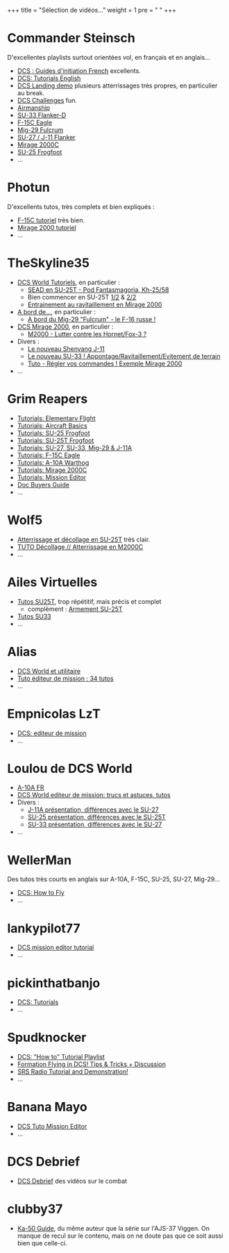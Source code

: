 +++
title = "Sélection de vidéos..."
weight = 1
pre = "<i class='fab fa-youtube'></i> "
+++

# Commander Steinsch
D'excellentes playlists surtout orientées vol, en français et en anglais...

- [DCS : Guides d'initiation French](https://www.youtube.com/watch?v=HeeD_PkN-tQ&list=PL_uZ9_tQvzEo9aSX1xN0WQLTkrIHxc2q1) excellents.
- [DCS: Tutorials English](https://www.youtube.com/watch?v=X3ghrMdzbfY&list=PL_uZ9_tQvzEqBee0OIGsfmjT9r6oCySNS)
- [DCS Landing demo](https://www.youtube.com/watch?v=-erre9sfNLc&list=PL_uZ9_tQvzErg7WU32wkkngZ0xVSwkWi_) plusieurs atterrissages très propres, en particulier au break.
- [DCS Challenges](https://www.youtube.com/watch?v=T8y7EWhfaj4&list=PL_uZ9_tQvzEp4Tjh1JO_ANqnLjBOpzC2M) fun.
- [Airmanship](https://www.youtube.com/watch?v=IzIot8AByfg&list=PL_uZ9_tQvzEqy4Cts4UhHkBmiiz5CL0jE)
- [SU-33 Flanker-D](https://www.youtube.com/watch?v=T8y7EWhfaj4&list=PL_uZ9_tQvzEovI7DKPdJ2EOzXMIQlb0vk)
- [F-15C Eagle](https://www.youtube.com/watch?v=WxwtRTWfeE4&list=PL_uZ9_tQvzErU8tvCMyn5sy0ZNl5L0hnU)
- [Mig-29 Fulcrum](https://www.youtube.com/watch?v=a9uEYvV43Eo&list=PL_uZ9_tQvzEo7QRuzc0CLsmFSjkb7urQ2)
- [SU-27 / J-11 Flanker](https://www.youtube.com/watch?v=9BgPAvlOwpQ&list=PL_uZ9_tQvzEoAwlWcwhpIkr4_fgfeLyes)
- [Mirage 2000C](https://www.youtube.com/watch?v=tJgOcMpKhXk&list=PL_uZ9_tQvzEpHklcDDWXh96-Yfb7DZvnC)
- [SU-25 Frogfoot](https://www.youtube.com/watch?v=cE0UAH_7rdo&list=PL_uZ9_tQvzEoKqbggsaovILMmaMePeQj2)
- ...

# Photun
D'excellents tutos, très complets et bien expliqués :

- [F-15C tutoriel](https://www.youtube.com/watch?v=lC6DUoDdmFE&list=PLr1uSwrHettpyUaVNa3b-KHISLexmBfhW) très bien.
- [Mirage 2000 tutoriel](https://www.youtube.com/watch?v=x9Bt7Et8kqI&list=PLr1uSwrHettrmZEO55NBGHceYEClWu1UO)
- ...

# TheSkyline35
- [DCS World Tutoriels](https://www.youtube.com/watch?v=h6BflBFUliE&list=PL7qGpvHaenM_E5lkKIEhzY7QAcpEjy2_H), en particulier :
  - [SEAD en SU-25T - Pod Fantasmagoria, Kh-25/58](https://www.youtube.com/watch?v=YMbTgGdD_Go&list=PL7qGpvHaenM_E5lkKIEhzY7QAcpEjy2_H&index=7)
  - Bien commencer en SU-25T [1/2](https://www.youtube.com/watch?v=Pmw6mBHRnrs&list=PL7qGpvHaenM_E5lkKIEhzY7QAcpEjy2_H&index=9) & [2/2](https://www.youtube.com/watch?v=3w9u_CWnQeM&list=PL7qGpvHaenM_E5lkKIEhzY7QAcpEjy2_H&index=8)
  - [Entrainement au ravitaillement en Mirage 2000](https://www.youtube.com/watch?v=kF4Kj8kFZz0&list=PL7qGpvHaenM_E5lkKIEhzY7QAcpEjy2_H&index=6)
- [A bord de...](https://www.youtube.com/watch?v=U-_Ba2ZnP4I&list=PL7qGpvHaenM8mFm52bOWzRwib_VpowjxS), en particulier :
  - [A bord du Mig-29 "Fulcrum" - le F-16 russe !](https://www.youtube.com/watch?v=8LQv-dI9Q28)
- [DCS Mirage 2000](https://www.youtube.com/playlist?list=PL7qGpvHaenM_4ppDC_anrjO3R16DgEzbc), en particulier :
  - [M2000 - Lutter contre les Hornet/Fox-3 ?](https://www.youtube.com/watch?v=uRqHWYI9v24&list=PL7qGpvHaenM_4ppDC_anrjO3R16DgEzbc&index=20&t=0s)
- Divers :
  - [Le nouveau Shenyang J-11](https://www.youtube.com/watch?v=hXCe7vnPtAQ)
  - [Le nouveau SU-33 ! Appontage/Ravitaillement/Evitement de terrain](https://www.youtube.com/watch?v=EvoZhniAYhs)
  - [Tuto - Régler vos commandes ! Exemple Mirage 2000](https://www.youtube.com/watch?v=VeuZy9dhjps)
- ...

# Grim Reapers
- [Tutorials: Elementary Flight](https://www.youtube.com/watch?v=JVOQIqPEo_k&list=PL3kOAM2N1YJfRmA3l1qhL8SIqfFDXD87D)
- [Tutorials: Aircraft Basics](https://www.youtube.com/watch?v=U39YrPnjkLM&list=PL3kOAM2N1YJckArrN5Vnmk1IegGfuC6dj)
- [Tutorials: SU-25 Frogfoot](https://www.youtube.com/watch?v=T7ByC0MaQnA&list=PL3kOAM2N1YJco_M38M72jU2-vkQLYphF3)
- [Tutorials: SU-25T Frogfoot](https://www.youtube.com/watch?v=2QJiq9FNcp0&list=PL3kOAM2N1YJdwN5N8HkqCHm3V3haMVAoH)
- [Tutorials: SU-27, SU-33, Mig-29 & J-11A](https://www.youtube.com/watch?v=LbrSKsPQ6Oc&list=PL3kOAM2N1YJdwXKusowM9lsZWCIZFQSKA)
- [Tutorials: F-15C Eagle](https://www.youtube.com/watch?v=feLF_P79q30&list=PL3kOAM2N1YJdTjHFMAQVAgV5iM_twDWuj)
- [Tutorials: A-10A Warthog](https://www.youtube.com/watch?v=R7pwRz-avvI&list=PL3kOAM2N1YJcWgk72p2bBQWDb30vwezUE)
- [Tutorials: Mirage 2000C](https://www.youtube.com/watch?v=5X2oY6tb-gM&list=PL3kOAM2N1YJeM3xb46KDsTJhU1KySaA50)
- [Tutorials: Mission Editor](https://www.youtube.com/watch?v=TU-fVArAapk&list=PL3kOAM2N1YJdFQl4vNo5CMcv7PrSHpreS)
- [Doc Buyers Guide](https://docs.google.com/spreadsheets/d/1B_lvJSAcTjajVuaS-KdlcjTZ70Uu2-ULb-O-MurpJiM/edit#gid=0)
- ...

# Wolf5
- [Atterrissage et décollage en SU-25T](https://www.youtube.com/watch?v=jhn0uUmkB6k) très clair.
- [TUTO Décollage // Atterrissage en M2000C](https://www.youtube.com/watch?v=2yOkVYcX4dk)
- ...

# Ailes Virtuelles
- [Tutos SU25T](https://www.youtube.com/watch?v=mCCPcRfgc2w&list=PLXUS5xgdov37N99wQoXV4yqcg2X1bDKJ4), trop répétitif, mais précis et complet
  - complèment : [Armement SU-25T](http://www.ailesvirtuelles.com/assets/pdf-files/Armement-SU-25T.pdf?)
- [Tutos SU33](https://www.youtube.com/watch?v=MIKePPFxQ8g&list=PLXUS5xgdov34hfUWYpV1GdSJV6VuZI5DH)
- ...

# Alias
- [DCS World et utilitaire](https://www.youtube.com/watch?v=KAnFI-mwEos&list=PLbn9xVtwPNES0BUUKdHsMVnxnm0pOqdsz)
- [Tuto éditeur de mission : 34 tutos](https://www.youtube.com/watch?v=_7d7zZJpik0&list=PLbn9xVtwPNESOCpvhBa9nHGiZPYX0aY49)
- ...

# Empnicolas LzT
- [DCS: editeur de mission](https://www.youtube.com/watch?v=gGpSHqqXCCI&list=PLwWsAperJSsoyBqtVMVkRS4l1yQW5cfip)
- ...

# Loulou de DCS World
- [A-10A FR](https://www.youtube.com/watch?v=-zEgIioeeJg&list=PLDv3SYR9vGXn_VX-rrE4hUIqlKG8BIlGi)
- [DCS World editeur de mission: trucs et astuces, tutos](https://www.youtube.com/watch?v=gM0oVKBqvWA&list=PLDv3SYR9vGXlYCuH_07DpJtAfDT128CZ7)
- Divers :
  - [J-11A présentation, différences avec le SU-27](https://www.youtube.com/watch?v=Xz3DNBajMpY)
  - [SU-25 présentation, différences avec le SU-25T](https://www.youtube.com/watch?v=Np4CwPMsNgA&t=1378s)
  - [SU-33 présentation, différences avec le SU-27](https://www.youtube.com/watch?v=F6Xu62_7oYA&t=2376s)
- ...

# WellerMan
Des tutos très courts en anglais sur A-10A, F-15C, SU-25, SU-27, Mig-29...

- [DCS: How to Fly](https://www.youtube.com/playlist?list=PL2ThvynKpSrnwYIXnmsitbiP_S8cSpTVo)
- ...

# lankypilot77
- [DCS mission editor tutorial](https://www.youtube.com/playlist?list=PLryTouHAS-u5_4VMSdG6NKMS-HSlat5h-)
- ...

# pickinthatbanjo
- [DCS: Tutorials](https://www.youtube.com/playlist?list=PL-rNisMp5bxHpbyfImJDbibsVIdri7hnt)
- ...

# Spudknocker
- [DCS: "How to" Tutorial Playlist](https://www.youtube.com/playlist?list=PLZ8X4p18pdbl_V-f7t8pcjsDFr3p-r3ly)
- [Formation Flying in DCS! Tips & Tricks + Discussion](https://www.youtube.com/watch?v=syAGKbW5I54)
- [SRS Radio Tutorial and Demonstration!](https://www.youtube.com/watch?v=Q1nz7bLFQQ0)
- ...

# Banana Mayo
- [DCS Tuto Mission Editor](https://www.youtube.com/playlist?list=PLmL0WZQili6CGM_rAc9-ECWkWv70a84T6)
- ...

# DCS Debrief
- [DCS Debrief](https://www.youtube.com/channel/UCERjcJzbzHmoBVPJpqn9RjQ/videos) des vidéos sur le combat


# clubby37
- [Ka-50 Guide](https://www.youtube.com/playlist?list=PL7pn4rQD0F5Y9Y_MVqDdIhtZWcBIz_cN0), du même auteur que la série sur l'AJS-37 Viggen. On manque de recul sur le contenu, mais on ne doute pas que ce soit aussi bien que celle-ci.
